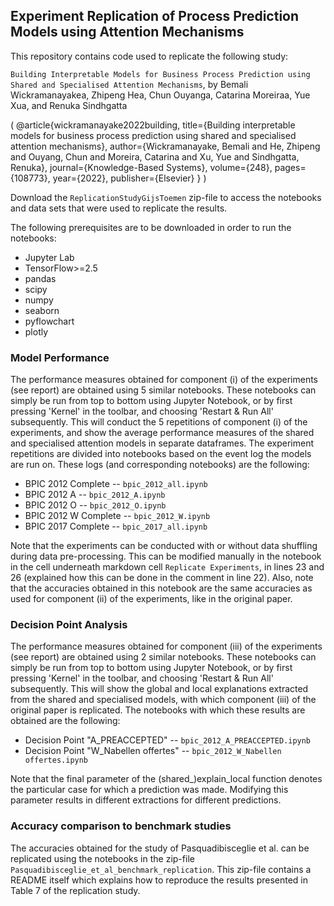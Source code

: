 ## Experiment Replication of Process Prediction Models using Attention Mechanisms
This repository contains code used to replicate the following study:

`Building Interpretable Models for Business Process Prediction using Shared and Specialised Attention Mechanisms`, 
by Bemali Wickramanayakea, Zhipeng Hea, Chun Ouyanga, Catarina Moreiraa, Yue Xua, and Renuka Sindhgatta

(
  @article{wickramanayake2022building,
    title={Building interpretable models for business process prediction using shared and specialised attention mechanisms},
    author={Wickramanayake, Bemali and He, Zhipeng and Ouyang, Chun and Moreira, Catarina and Xu, Yue and Sindhgatta, Renuka},
    journal={Knowledge-Based Systems},
    volume={248},
    pages={108773},
    year={2022},
    publisher={Elsevier}
  }
)

Download the `ReplicationStudyGijsToemen` zip-file to access the notebooks and data sets that were used to replicate the results.

The following prerequisites are to be downloaded in order to run the notebooks:

- Jupyter Lab
- TensorFlow>=2.5
- pandas
- scipy
- numpy
- seaborn
- pyflowchart
- plotly


### Model Performance
The performance measures obtained for component (i) of the experiments (see report) are obtained using 5 similar notebooks. These notebooks can simply be run from top to bottom using Jupyter Notebook, or by first pressing 'Kernel' in the toolbar, and choosing 'Restart & Run All' subsequently. This will conduct the 5 repetitions of component (i) of the experiments, and show the average performance measures of the shared and specialised attention models in separate dataframes. The experiment repetitions are divided into notebooks based on the event log the models are run on. These logs (and corresponding notebooks) are the following:

- BPIC 2012 Complete -- `bpic_2012_all.ipynb`
- BPIC 2012 A -- `bpic_2012_A.ipynb`
- BPIC 2012 O -- `bpic_2012_O.ipynb`
- BPIC 2012 W Complete -- `bpic_2012_W.ipynb`
- BPIC 2017 Complete -- `bpic_2017_all.ipynb`

Note that the experiments can be conducted with or without data shuffling during data pre-processing. This can be modified manually in the notebook in the cell underneath markdown cell `Replicate Experiments`, in lines 23 and 26 (explained how this can be done in the comment in line 22). Also, note that the accuracies obtained in this notebook are the same accuracies as used for component (ii) of the experiments, like in the original paper. 

### Decision Point Analysis
The performance measures obtained for component (iii) of the experiments (see report) are obtained using 2 similar notebooks. These notebooks can simply be run from top to bottom using Jupyter Notebook, or by first pressing 'Kernel' in the toolbar, and choosing 'Restart & Run All' subsequently. This will show the global and local explanations extracted from the shared and specialised models, with which component (iii) of the original paper is replicated. The notebooks with which these results are obtained are the following:

- Decision Point "A_PREACCEPTED" -- `bpic_2012_A_PREACCEPTED.ipynb`
- Decision Point "W_Nabellen offertes" -- `bpic_2012_W_Nabellen offertes.ipynb`

Note that the final parameter of the (shared_)explain_local function denotes the particular case for which a prediction was made. Modifying this parameter results in different extractions for different predictions.

### Accuracy comparison to benchmark studies
The accuracies obtained for the study of Pasquadibisceglie et al. can be replicated using the notebooks in the zip-file `Pasquadibisceglie_et_al_benchmark_replication`. This zip-file contains a README itself which explains how to reproduce the results presented in Table 7 of the replication study.
